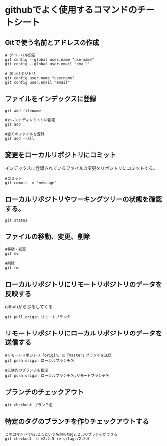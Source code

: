 # githubでよく使用するコマンドのチートシート   

## Gitで使う名前とアドレスの作成
```
# グローバル設定
git config --global user.name "username"
git config --global user.email "email"

# 該当リポジトリ
git config user.name "username"
git config user.email "email"
```
## ファイルをインデックスに登録
```
git add filename

#カレントディレクトリの指定
git add .

#全てのファイルを登録
git add --all
```

## 変更をローカルリポジトリにコミット
インデックスに登録されているファイルの変更をリポジトリにコミットする。   
```
#コミット
git commit -m 'message'
```

## ローカルリポジトリやワーキングツリーの状態を確認する。   
```
git status
```
## ファイルの移動、変更、削除
```
#移動・変更
git mv

#削除
git rm
```
## ローカルリポジトリにリモートリポジトリのデータを反映する
githubからぷるしてくる
```
git pull origin リモートブランチ
```
## リモートリポジトリにローカルリポジトリのデータを送信する
```
#リモートリポジトリ「origin」に「master」ブランチを送信
git push origin ローカルブランチ名

#反映先のブランチを指定
git push origin ローカルブランチ名:リモートブランチ名
```

## ブランチのチェックアウト
```
git checkout ブランチ名
```
## 特定のタグのブランチを作りチェックアウトする
```
このコマンドでv2.2.5という名前のtag2.2.5のブランチができる
git checkout -b v2.2.5 refs/tags/2.2.5
```
